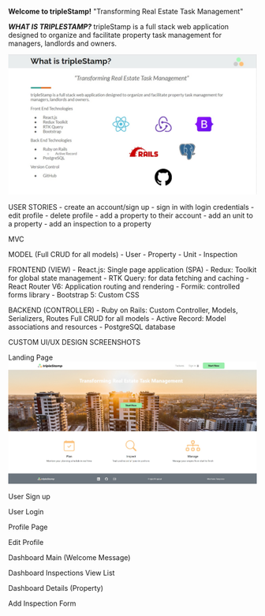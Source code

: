 **************Welcome to tripleStamp!**************
"Transforming Real Estate Task Management"

***WHAT IS TRIPLESTAMP?***
tripleStamp is a full stack web application designed to organize and facilitate property task management for managers, landlords and owners.

![Alt text](./client/src/assets/slideshow-technologies.jpg)

USER STORIES
    - create an account/sign up
    - sign in with login credentials
    - edit profile
    - delete profile
    - add a property to their account
    - add an unit to a property
    - add an inspection to a property

MVC

MODEL (Full CRUD for all models)
    - User
    - Property
    - Unit
    - Inspection

FRONTEND (VIEW)
    - React.js: Single page application (SPA)
    - Redux: Toolkit for global state management
    - RTK Query: for data fetching and caching
    - React Router V6: Application routing and rendering
    - Formik: controlled forms library
    - Bootstrap 5: Custom CSS

BACKEND (CONTROLLER)
    - Ruby on Rails: Custom Controller, Models, Serializers, Routes
        Full CRUD for all models
    - Active Record: Model associations and resources
    - PostgreSQL database

CUSTOM UI/UX DESIGN SCREENSHOTS

Landing Page
![Alt text](./client/src/assets/ts-landing-page.jpg)

User Sign up

User Login

Profile Page

Edit Profile

Dashboard Main (Welcome Message)

Dashboard Inspections View List

Dashboard Details (Property)

Add Inspection Form


